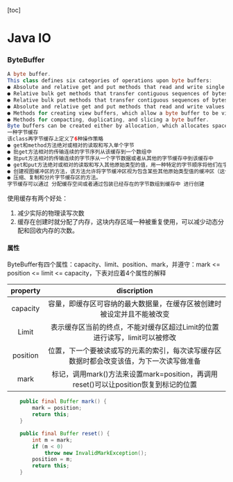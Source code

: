 [toc]

# Java IO

### ByteBuffer

````java
A byte buffer.
This class defines six categories of operations upon byte buffers:
● Absolute and relative get and put methods that read and write single bytes;
● Relative bulk get methods that transfer contiguous sequences of bytes from this buffer into an array;
● Relative bulk put methods that transfer contiguous sequences of bytes from a byte array or some other byte buffer into this buffer;
● Absolute and relative get and put methods that read and write values of other primitive types, translating them to and from sequences of bytes in a particular byte order;
● Methods for creating view buffers, which allow a byte buffer to be viewed as a buffer containing values of some other primitive type; and
● Methods for compacting, duplicating, and slicing a byte buffer.
Byte buffers can be created either by allocation, which allocates space for the buffer's content, or by wrapping an existing byte array into a buffer. 
一种字节缓存
该class再字节缓存上定义了6种操作策略
● get和method方法绝对或相对的读取和写入单个字节
● 批get方法相对的传输连续的字节序列从该缓存到一个数组中
● 批put方法相对的传输连续的字节序从一个字节数据或者从其他的字节缓存中到该缓存中
● get和put方法绝对或相对的读取和写入其他原始类型的值，用一种特定的字节顺序将他们在字节序列间来回转换
● 创建视图缓冲区的方法，该方法允许将字节缓冲区视为包含某些其他原始类型值的缓冲区（这个我也没看懂，以后再看看文档）
● 压缩、复制和分片字节缓存区的方法。
字节缓存可以通过 分配缓存空间或者通过包装已经存在的字节数组到缓存中 进行创建

````

使用缓存有两个好处：

1. 减少实际的物理读写次数
2. 缓存在创建时就分配了内存，这块内存区域一种被重复使用，可以减少动态分配和回收内存的次数。



#### 属性

ByteBuffer有四个属性：capacity、limit、position、mark，并遵守：mark <= position <= limit <= capacity，下表对应着4个属性的解释

| property |                         discription                          |
| :------: | :----------------------------------------------------------: |
| capacity | 容量，即缓存区可容纳的最大数据量，在缓存区被创建时被设定并且不能被改变 |
|  Limit   | 表示缓存区当前的终点，不能对缓存区超过Limit的位置进行读写，limit可以被修改 |
| position | 位置，下一个要被读或写的元素的索引，每次读写缓存区数据时都会改变该值，为下一次读写做准备 |
|   mark   | 标记，调用mark()方法来设置mark=position，再调用reset()可以让position恢复到标记的位置 |



````java
    public final Buffer mark() {
        mark = position;
        return this;
    }

    public final Buffer reset() {
        int m = mark;
        if (m < 0)
            throw new InvalidMarkException();
        position = m;
        return this;
    }
````

